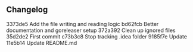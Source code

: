 

## Changelog

3373de5 Add the file writing and reading logic
bd62fcb Better documentation and goreleaser setup
372a392 Clean up ignored files
35d2de2 First commit
c73b3c8 Stop tracking .idea folder
9185f7e Update
11e5b14 Update README.md

